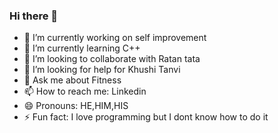 ### Hi there 👋



- 🔭 I’m currently working on self improvement
- 🌱 I’m currently learning C++
- 👯 I’m looking to collaborate with Ratan tata
- 🤔 I’m looking for help for Khushi Tanvi
- 💬 Ask me about Fitness
- 📫 How to reach me: Linkedin
- 😄 Pronouns: HE,HIM,HIS
- ⚡ Fun fact: I love programming but I dont know how to do it
